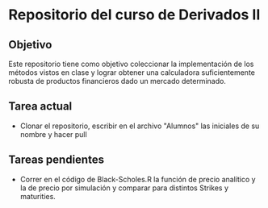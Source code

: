 # Repositorio del curso de Derivados II
## Objetivo
Este repositorio tiene como objetivo coleccionar la implementación de los métodos vistos en clase y lograr obtener una calculadora suficientemente robusta de productos financieros dado un mercado determinado.

## Tarea actual
 - Clonar el repositorio, escribir en el archivo "Alumnos" las iniciales de su nombre y hacer pull
## Tareas pendientes
 - Correr en el código de Black-Scholes.R la función de precio analítico y la de precio por simulación y comparar para distintos Strikes y maturities.
